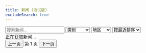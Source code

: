 ```yaml
---
title: 新闻 (测试版)
excludeSearch: true
---
```

<div class="news-top-bar">
    <input type="text" id="search" placeholder="搜索新闻..." oninput="filterNews()" />
    <select id="category" onchange="filterNews()">
        <option value="">类别</option>
        <option value="Data Breaches">数据泄露</option>
        <option value="Privacy">隐私</option>
        <option value="Artificial Intelligence">人工智能</option>
        <option value="Government">政府</option>
        <option value="War">战争</option>
        <option value="Cyber Security">网络安全</option>
    </select>
    <select id="region" onchange="filterNews()">
        <option value="">地区</option>
        <option value="North America">北美</option>
        <option value="South America">南美</option>
        <option value="Africa">非洲</option>
        <option value="Middle East">中东</option>
        <option value="United Kingdom">英国</option>
        <option value="Asia">亚洲</option>
        <option value="Oceania">大洋洲</option>
        <option value="Europe">欧洲</option>
    </select>
    <select id="sort" onchange="filterNews()">
        <option value="recent">按最近排序</option>
        <option value="oldest">按最旧排序</option>
    </select>
</div>

<div id="news-loading-message" class="hx-text-center hx-my-4 hx-text-2xl">正在获取新闻...</div>
<div id="news-container" class="news-container"></div>

<div class="news-pagination">
    <button id="prev" onclick="changePage(-1)">上一页</button>
    <span id="news-page-info">第 1 页</span>
    <button id="next" onclick="changePage(1)">下一页</button>
</div>
